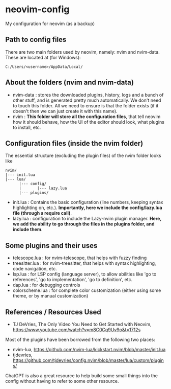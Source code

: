 # neovim-config
My configuration for neovim (as a backup)

## Path to config files

There are two main folders used by neovim, namely: nvim and nvim-data. These are located at (for Windows):
```
C:/Users/<username>/AppData/Local/
```

## About the folders (nvim and nvim-data)

- nvim-data : stores the downloaded plugins, history, logs and a bunch of other stuff, and is generated pretty much automatically. We don't need to touch this folder. All we need to ensure is that the folder exists (if it doesn't then we can just create it with this name).
- nvim : **This folder will store all the configuration files**, that tell neovim how it should behave, how the UI of the editor should look, what plugins to install, etc.

## Configuration files (inside the nvim folder)

The essential structure (excluding the plugin files) of the nvim folder looks like

```
nvim/
|--- init.lua
|--- lua/
      |--- config/
      |       |--- lazy.lua
      |--- plugins/
```

- init.lua : Contains the basic configuration (line numbers, keeping syntax highlighting on, etc.). **Importantly, here we include the config/lazy.lua file (through a require call)**.
- lazy.lua : configuration to include the Lazy-nvim plugin manager. **Here, we add the ability to go through the files in the plugins folder, and include them**.

## Some plugins and their uses

- telescope.lua : for nvim-telescope, that helps with fuzzy finding
- treesitter.lua : for nvim-treesitter, that helps with syntax highlighting, code navigation, etc.
- lsp.lua : for LSP config (language server), to allow abilities like 'go to references', 'go to implementation', 'go to definition', etc.
- dap.lua : for debugging controls
- colorscheme.lua : for complete color customization (either using some theme, or by manual customization)

## References / Resources Used

- TJ DeVries, The Only Video You Need to Get Started with Neovim, https://www.youtube.com/watch?v=m8C0Cq9Uv9o&t=1712s

Most of the plugins have been borrowed from the following two places:
- nvim-lua, https://github.com/nvim-lua/kickstart.nvim/blob/master/init.lua
- tjdevries, https://github.com/tjdevries/config.nvim/blob/master/lua/custom/plugins/

ChatGPT is also a great resource to help build some small things into the config without having to refer to some other resource.
